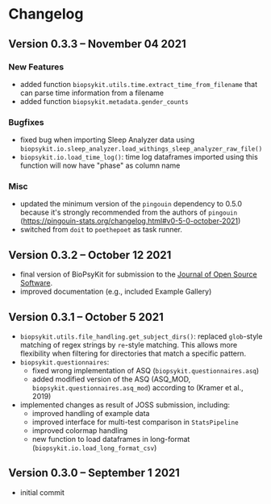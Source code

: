 # Changelog

## Version 0.3.3 – November 04 2021
### New Features
- added function `biopsykit.utils.time.extract_time_from_filename` that can parse time information from a filename
- added function `biopsykit.metadata.gender_counts`
### Bugfixes
- fixed bug when importing Sleep Analyzer data using `biopsykit.io.sleep_analyzer.load_withings_sleep_analyzer_raw_file()`
- `biopsykit.io.load_time_log()`: time log dataframes imported using this function will now have "phase" as column name
### Misc
- updated the minimum version of the `pingouin` dependency to 0.5.0 because it's strongly recommended from the authors of `pingouin` (https://pingouin-stats.org/changelog.html#v0-5-0-october-2021)
- switched from `doit` to `poethepoet` as task runner.

## Version 0.3.2 – October 12 2021
- final version of BioPsyKit for submission to the [Journal of Open Source Software](https://joss.theoj.org/).
- improved documentation (e.g., included Example Gallery)

## Version 0.3.1 – October 5 2021
- `biopsykit.utils.file_handling.get_subject_dirs()`: replaced `glob`-style matching of regex strings 
  by `re`-style matching. This allows more flexibility when filtering for directories that match a specific pattern. 
- `biopsykit.questionnaires`:
  - fixed wrong implementation of ASQ (`biopsykit.questionnaires.asq`)
  - added modified version of the ASQ (ASQ_MOD, `biopsykit.questionnaires.asq_mod`) according to (Kramer et al., 2019)
- implemented changes as result of JOSS submission, including:
  - improved handling of example data
  - improved interface for multi-test comparison in `StatsPipeline`
  - improved colormap handling
  - new function to load dataframes in long-format (`biopsykit.io.load_long_format_csv`)

## Version 0.3.0 – September 1 2021
- initial commit
